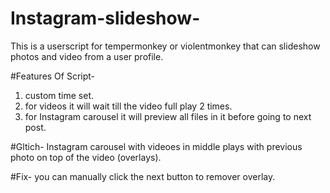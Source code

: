 # Instagram-slideshow-
This is a userscript for tempermonkey or violentmonkey that can slideshow photos and video from a user profile.


#Features Of Script-
1. custom time set.
2. for videos it will wait till the video full play 2 times.
3. for Instagram carousel it will preview all files in it before going to next post.

#Gltich-
Instagram carousel with videoes in middle plays with previous photo on top of the video (overlays).

#Fix-
you can manually click the next button to remover overlay.
